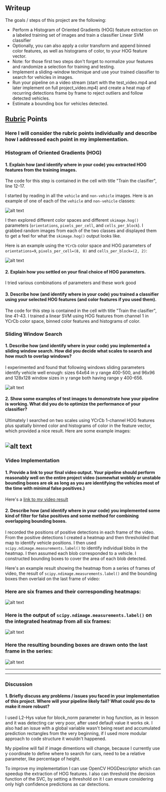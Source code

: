
## Writeup 

The goals / steps of this project are the following:

* Perform a Histogram of Oriented Gradients (HOG) feature extraction on a labeled training set of images and train a classifier Linear SVM classifier
* Optionally, you can also apply a color transform and append binned color features, as well as histograms of color, to your HOG feature vector. 
* Note: for those first two steps don't forget to normalize your features and randomize a selection for training and testing.
* Implement a sliding-window technique and use your trained classifier to search for vehicles in images.
* Run your pipeline on a video stream (start with the test_video.mp4 and later implement on full project_video.mp4) and create a heat map of recurring detections frame by frame to reject outliers and follow detected vehicles.
* Estimate a bounding box for vehicles detected.

## [Rubric](https://review.udacity.com/#!/rubrics/513/view) Points
### Here I will consider the rubric points individually and describe how I addressed each point in my implementation.  


### Histogram of Oriented Gradients (HOG)

#### 1. Explain how (and identify where in your code) you extracted HOG features from the training images.

The code for this step is contained in the cell with title "Train the clasifier", line 12-17.

I started by reading in all the `vehicle` and `non-vehicle` images.  Here is an example of one of each of the `vehicle` and `non-vehicle` classes:

![alt text](./examples/car_not_car.png)

I then explored different color spaces and different `skimage.hog()` parameters (`orientations`, `pixels_per_cell`, and `cells_per_block`).  I grabbed random images from each of the two classes and displayed them to get a feel for what the `skimage.hog()` output looks like.

Here is an example using the `YCrCb` color space and HOG parameters of `orientations=9`, `pixels_per_cell=(8, 8)` and `cells_per_block=(2, 2)`:


![alt text](./examples/HOG_example.png)


#### 2. Explain how you settled on your final choice of HOG parameters.

I tried various combinations of parameters and these work good


#### 3. Describe how (and identify where in your code) you trained a classifier using your selected HOG features (and color features if you used them).

The code for this step is contained in the cell with title "Train the clasifier", line 41-43.
I trained a linear SVM using HOG features from channel 1 in YCrCb color space, binned color features and histograms of color.

### Sliding Window Search

#### 1. Describe how (and identify where in your code) you implemented a sliding window search.  How did you decide what scales to search and how much to overlap windows?

I experimented and found that following windows sliding parameters identify vehicle well enough: sizes 64x64 in y range 400-500, and 96x96 and 128x128 window sizes in y range both having range y 400-656. 

![alt text](./examples/all_rects_example.png)


#### 2. Show some examples of test images to demonstrate how your pipeline is working.  What did you do to optimize the performance of your classifier?

Ultimately I searched on two scales using YCrCb 1-channel HOG features plus spatially binned color and histograms of color in the feature vector, which provided a nice result.  Here are some example images:

![alt text](./examples/detections_example.png)
---


### Video Implementation

#### 1. Provide a link to your final video output.  Your pipeline should perform reasonably well on the entire project video (somewhat wobbly or unstable bounding boxes are ok as long as you are identifying the vehicles most of the time with minimal false positives.)
Here's a [link to my video result](./project_video_with_detections.mp4)



#### 2. Describe how (and identify where in your code) you implemented some kind of filter for false positives and some method for combining overlapping bounding boxes.

I recorded the positions of positive detections in each frame of the video.  From the positive detections I created a heatmap and then thresholded that map to identify vehicle positions.  I then used `scipy.ndimage.measurements.label()` to identify individual blobs in the heatmap.  I then assumed each blob corresponded to a vehicle.  I constructed bounding boxes to cover the area of each blob detected.  

Here's an example result showing the heatmap from a series of frames of video, the result of `scipy.ndimage.measurements.label()` and the bounding boxes then overlaid on the last frame of video:

### Here are six frames and their corresponding heatmaps:

![alt text](./examples/bboxes_and_heat.png)

### Here is the output of `scipy.ndimage.measurements.label()` on the integrated heatmap from all six frames:
![alt text](./examples/labels_map.png)

### Here the resulting bounding boxes are drawn onto the last frame in the series:
![alt text](./examples/output_bboxes.png)



---


---

### Discussion

#### 1. Briefly discuss any problems / issues you faced in your implementation of this project.  Where will your pipeline likely fail?  What could you do to make it more robust?

I used L2-Hys value for block_norm parameter in hog function, as in lesson and it was detecting car very poor, after used default value it works ok. I also had an issue with a global variable wasn't being reset and accumulated prediction rectangles from the very beginning, if I used more modular approach to code structure it wouldn't happened.

My pipeline will fail if image dimentions will change, because I currently use y coordinate to define where to search for cars, need to be a relative parameter, like percentage of height. 


To improve my implementation I can use OpenCV HOGDescriptor which can speedup the extraction of HOG features.
I also can threshold the decision function of the SVC, by setting a threshold on it I can ensure considering only high confidence predictions as car detections. 

